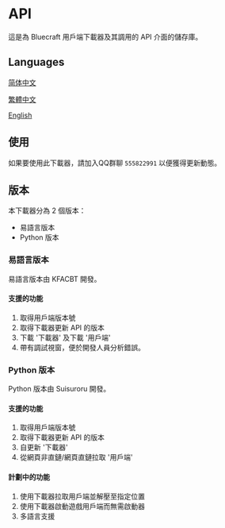 # API

這是為 Bluecraft 用戶端下載器及其調用的 API 介面的儲存庫。

## Languages

[简体中文](https://github.com/Bluecraft-Server/API/blob/main/multi-languages/zh_hans.md)

[繁體中文](https://github.com/Bluecraft-Server/API/blob/main/multi-languages/zh_hant.md)

[English](https://github.com/Bluecraft-Server/API/blob/main/multi-languages/en.md)

## 使用

如果要使用此下載器，請加入QQ群聊 `555822991` 以便獲得更新動態。

## 版本

本下載器分為 2 個版本：
 - 易語言版本
 - Python 版本

### 易語言版本

易語言版本由 KFACBT 開發。

#### 支援的功能

1. 取得用戶端版本號
2. 取得下載器更新 API 的版本
3. 下載 '下載器' 及下載 '用戶端'
4. 帶有調試視窗，便於開發人員分析錯誤。

### Python 版本

Python 版本由 Suisuroru 開發。

#### 支援的功能

1. 取得用戶端版本號
2. 取得下載器更新 API 的版本
3. 自更新 '下載器'
4. 從網頁非直鏈/網頁直鏈拉取 '用戶端'

#### 計劃中的功能

1. 使用下載器拉取用戶端並解壓至指定位置
2. 使用下載器啟動遊戲用戶端而無需啟動器
3. 多語言支援